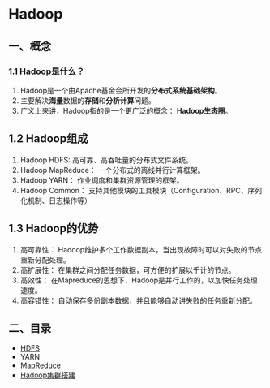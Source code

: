 # Hadoop

## 一、概念

### 1.1 Hadoop是什么？

1. Hadoop是一个由Apache基金会所开发的**分布式系统基础架构**。
2. 主要解决**海量**数据的**存储**和**分析计算**问题。
3. 广义上来讲，Hadoop指的是一个更广泛的概念： **Hadoop生态圈**。

## 1.2 Hadoop组成

1. Hadoop HDFS: 高可靠、高吞吐量的分布式文件系统。
2. Hadoop MapReduce： 一个分布式的离线并行计算框架。
3. Hadoop YARN： 作业调度和集群资源管理的框架。
4. Hadoop Common： 支持其他模块的工具模块（Configuration、RPC、序列化机制、日志操作等）

## 1.3 Hadoop的优势

1. 高可靠性： Hadoop维护多个工作数据副本，当出现故障时可以对失败的节点重新分配处理。
2. 高扩展性： 在集群之间分配任务数据，可方便的扩展以千计的节点。
3. 高效性： 在Mapreduce的思想下，Hadoop是并行工作的，以加快任务处理速度。
4. 高容错性： 自动保存多份副本数据，并且能够自动讲失败的任务重新分配。

## 二、目录

* [HDFS](HDFS.md)
* YARN
* [MapReduce](MapReduce.md)
* [Hadoop集群搭建](DEVOPS.md)